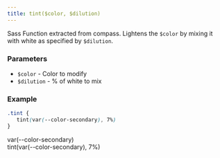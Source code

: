 ```yaml
---
title: tint($color, $dilution)
---
```


Sass Function extracted from compass.  Lightens the `$color` by mixing it with white as specified by `$dilution`.

### Parameters

- `$color` - Color to modify
- `$dilution` - % of white to mix

### Example

```scss
.tint {
   tint(var(--color-secondary), 7%)
}
```

<div class="bg-base-secondary p">
   var(--color-secondary)
</div>

<div class="tint p invert">
   tint(var(--color-secondary), 7%)
</div>